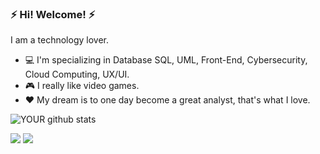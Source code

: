 ### ⚡ Hi! Welcome! ⚡
I am a technology lover.

- 💻 I'm specializing in Database SQL, UML, Front-End, Cybersecurity, Cloud Computing, UX/UI.
- 🎮 I really like video games.
- ❤ My dream is to one day become a great analyst, that's what I love.

![YOUR github stats](https://github-readme-stats.vercel.app/api?username=kelvindevs)

[<img src="https://img.shields.io/badge/Linkedin-%231DA1F2.svg?&style=for-the-badge&logo=linkedin&logoColor=white" />](https://www.linkedin.com/in/kelvin-matheus-42b461181/) [<img src = "https://img.shields.io/badge/instagram-%23E4405F.svg?&style=for-the-badge&logo=instagram&logoColor=white">](https://www.instagram.com/kelvinmath/)
